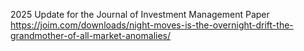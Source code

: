 2025 Update for the Journal of Investment Management Paper 
https://joim.com/downloads/night-moves-is-the-overnight-drift-the-grandmother-of-all-market-anomalies/
